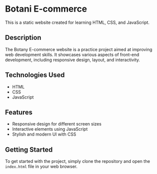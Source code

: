 ﻿# Botani E-commerce

This is a static website created for learning HTML, CSS, and JavaScript.

## Description

The Botany E-commerce website is a practice project aimed at improving web development skills. It showcases various aspects of front-end development, including responsive design, layout, and interactivity.

## Technologies Used

- HTML
- CSS
- JavaScript

## Features

- Responsive design for different screen sizes
- Interactive elements using JavaScript
- Stylish and modern UI with CSS

## Getting Started

To get started with the project, simply clone the repository and open the `index.html` file in your web browser.

```bash
